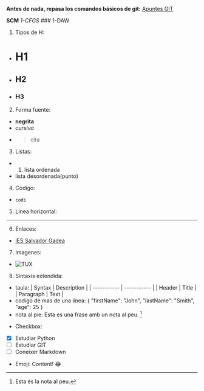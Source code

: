 **Antes de nada, repasa los comandos básicos de git:**
[Apuntes GIT](https://github.com/sercanmar/sercanmar#git)

**SCM**
*1-CFGS* ### 1-DAW
1. Tipos de H:
- # H1
- ## H2
- ### H3
2. Forma fuente:
- **negrita**
- *cursiva*
- > cita
3. Listas:
- 1. lista ordenada
- lista desordenada(punto)
4. Codigo:
- `codi`
5. Línea horizontal:
- ---
6. Enlaces:
- [IES Salvador Gadea](https://iesgadea.es)
7. Imagenes:
- ![TUX](https://www.markdownguide.org/assets/images/tux.png)
8. Sintaxis extendida:
- taula:
| Syntax | Description |
| ----------- | ----------- |
| Header | Title |
| Paragraph | Text |
- codigo de mas de una línea:
{ "firstName": "John", "lastName": "Smith", "age": 25 }
- nota al pie:
Esta es una frase amb un nota al peu. [^1]

[^1]: Esta és la nota al peu.
- Checkbox:
- [x] Estudiar Python
- [ ] Estudiar GIT
- [ ] Coneixer Markdown
- Emoji:
Content! :joy:

